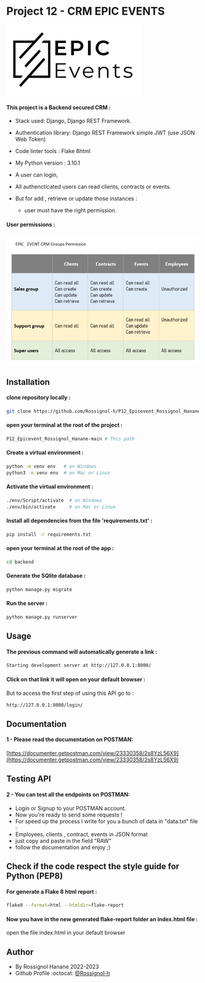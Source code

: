 # Project 12 - CRM EPIC EVENTS

![Logo](.backend/../backend/static/logo.png)

 #### This project is a Backend secured CRM  :

- Stack used: Django, Django REST Framework.
- Authentication library: Django REST Framework simple JWT (use JSON Web Token)
- Code linter tools : Flake 8html
- My Python version : 3.10.1

- A user can login,
- All authencticated users can read clients, contracts or events.
- But for add , retrieve or update those instances :
  - user must have the right permission.

 #### User permissions :

![All permisions](./backend/static/groups.png)

## Installation

#### clone repository locally :

```bash
git clone https://github.com/Rossignol-h/P12_Epicevent_Rossignol_Hanane.git
```

#### open your terminal at the root of the project :

```bash
P12_Epicevent_Rossignol_Hanane-main # This path
```

#### Create a virtual environment :

```bash
python -m venv env   # on Windows
python3 -m venv env  # on Mac or Linux
```

#### Activate the virtual environment :
```bash
./env/Script/activate  # on Windows
./env/bin/activate     # on Mac or Linux
```

#### Install all dependencies from the file 'requirements.txt' :
```bash
pip install -r requirements.txt
```
#### open your terminal at the root of the app  :

```bash
cd backend
```

#### Generate the SQlite database :
```bash
python manage.py migrate
```

#### Run the server :
```bash
python manage.py runserver
```

## Usage 

#### The previous command will automatically generate a link :
```bash
Starting development server at http://127.0.0.1:8000/  
```

#### Click on that link it will open on your default browser :

But to access the first step of using this API go to :

```bash
http://127.0.0.1:8000/login/ 
```

## Documentation  

#### 1 - Please read the documentation on POSTMAN:

[https://documenter.getpostman.com/view/23330358/2s8YzL56X9](https://documenter.getpostman.com/view/23330358/2s8YzL56X9)

## Testing API 

#### 2 - You can test all the endpoints on POSTMAN: 
- Login or Signup to your POSTMAN account.
- Now you're ready to send some requests !
- For speed up the process I write for you a bunch of data in "data.txt" file :
- Employees, clients , contract, events in JSON format
- just copy and paste in the field "RAW"
- follow the documentation and enjoy ;)

## Check if the code respect the style guide for Python (PEP8)

#### For generate a Flake 8 html report :
```bash
flake8 --format=html --htmldir=flake-report
```

#### Now you have in the new generated flake-report folder an index.html file :

open the file index.html in your default browser

## Author

- By Rossignol Hanane 2022-2023 
- Github Profile :octocat: [@Rossignol-h](https://github.com/Rossignol-h)